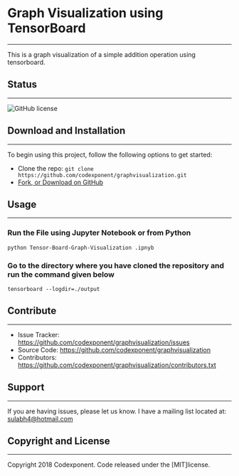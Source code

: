 # Graph Visualization using TensorBoard
--------

This is a graph visualization of a simple addition operation using tensorboard.

## Status
--------

![GitHub license](https://img.shields.io/badge/license-MIT-blue.svg)

## Download and Installation
-------

To begin using this project, follow the following options to get started:
* Clone the repo: `git clone https://github.com/codexponent/graphvisualization.git`
* [Fork, or Download on GitHub](https://github.com/codexponent/graphvisualization)

## Usage
-------

### Run the File using Jupyter Notebook or from Python<br />
`
python Tensor-Board-Graph-Visualization .ipnyb
`

### Go to the directory where you have cloned the repository and run the command given below <br />
`
tensorboard --logdir=./output
`

## Contribute
----------

- Issue Tracker: https://github.com/codexponent/graphvisualization/issues
- Source Code: https://github.com/codexponent/graphvisualization
- Contributors: https://github.com/codexponent/graphvisualization/contributors.txt

## Support
-------

If you are having issues, please let us know.
I have a mailing list located at: sulabh4@hotmail.com

## Copyright and License
-------

Copyright 2018 Codexponent. Code released under the [MIT]license.

